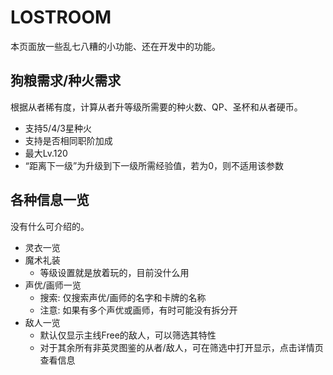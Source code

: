 # LOSTROOM

本页面放一些乱七八糟的小功能、还在开发中的功能。

## 狗粮需求/种火需求
根据从者稀有度，计算从者升等级所需要的种火数、QP、圣杯和从者硬币。

- 支持5/4/3星种火
- 支持是否相同职阶加成
- 最大Lv.120
- “距离下一级”为升级到下一级所需经验值，若为0，则不适用该参数

## 各种信息一览
没有什么可介绍的。
- 灵衣一览
- 魔术礼装
    - 等级设置就是放着玩的，目前没什么用
- 声优/画师一览
    - 搜索: 仅搜索声优/画师的名字和卡牌的名称
    - 注意: 如果有多个声优或画师，有时可能没有拆分开
- 敌人一览
  - 默认仅显示主线Free的敌人，可以筛选其特性
  - 对于其余所有非英灵图鉴的从者/敌人，可在筛选中打开显示，点击详情页查看信息
